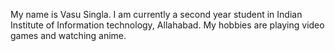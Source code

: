 My name is Vasu Singla. I am currently a second year student in Indian Institute of Information technology, Allahabad. My hobbies are playing video games and watching anime.  
